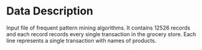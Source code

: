 # Data Description
Input file of frequent pattern mining algorithms. It contains 12526 records and each 
record records every single transaction in the grocery store. Each line represents a 
single transaction with names of products.
